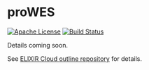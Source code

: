 # proWES

[![Apache License](https://img.shields.io/badge/license-Apache%202.0-orange.svg?style=flat&color=important)](http://www.apache.org/licenses/LICENSE-2.0)
[![Build Status](https://travis-ci.org/elixir-cloud-aai/proWES.svg?branch=dev)](https://travis-ci.org/elixir-cloud-aai/proWES)

Details coming soon.

See
[ELIXIR Cloud outline repository](https://github.com/elixir-europe/elixir-cloud-outline)
for details.
